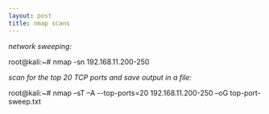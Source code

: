 ```yaml
---
layout: post
title: nmap scans
---
```

*network sweeping:*


root@kali:~# nmap -sn	192.168.11.200-250

*scan for the top 20 TCP ports and save output in a file:*


root@kali:~# nmap –sT –A --top-ports=20 192.168.11.200-250 –oG top-port-sweep.txt


